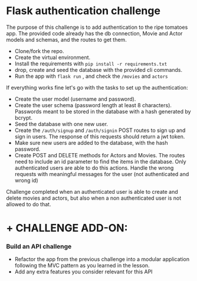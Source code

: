 # Flask authentication challenge

The purpose of this challenge is to add authentication to the ripe tomatoes app. The provided code already has the db connection, Movie and Actor models and schemas, and the routes to get them.

- Clone/fork the repo.
- Create the virtual environment.
- Install the requirements with ```pip install -r requirements.txt```
- drop, create and seed the database with the provided cli commands.
- Run the app with ```flask run``` , and check the ```/movies``` and ```actors```

If everything works fine let's go with the tasks to set up the authentication:

- Create the user model (username and password).
- Create the user schema (password length at least 8 characters). Passwords meant to be stored in the database with a hash generated by bcrypt.
- Seed the database with one new user.
- Create the ```/auth/signup``` and ```/auth/signin``` POST routes to sign up and sign in users. The response of this requests should return a jwt token.
- Make sure new users are added to the database, with the hash password.
- Create POST and DELETE methods for Actors and Movies. The routes need to include an id parameter to find the items in the database. Only authenticated users are able to do this actions. Handle the wrong requests with meaningful messages for the user (not authenticated and wrong id)

Challenge completed when an authenticated user is able to create and delete movies and actors, but also when a non authenticated user is not allowed to do that.

# + CHALLENGE ADD-ON:

### Build an API challenge
* Refactor the app from the previous challenge into a modular application following the MVC pattern as you learned in the lesson.
* Add any extra features you consider relevant for this API